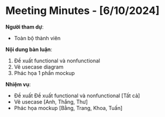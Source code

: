 # Meeting Minutes - [6/10/2024]

**Người tham dự**:

-   Toàn bộ thành viên

**Nội dung bàn luận**:

1. Đề xuất functional và nonfunctional
2. Vẽ usecase diagram
3. Phác họa 1 phần mockup

**Nhiệm vụ**:

-   Đề xuất Đề xuất functional và nonfunctional [Tất cả]
-   Vẽ usecase [Anh, Thắng, Thư]
-   Phác họa mockup [Bằng, Trang, Khoa, Tuấn]

